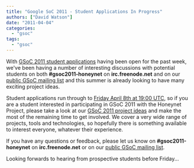 ```yaml
---
title: "Google SoC 2011 - Student Applications In Progress"
authors: ["David Watson"]
date: "2011-04-04"
categories: 
  - "gsoc"
tags: 
  - "gsoc"
---
```


With [GSoC 2011 student applications](http://www.google-melange.com) having been open for the past week, we've been having a number of interesting discussions with potential students on both **#gsoc2011-honeynet** on **irc.freenode.net** and on our [public GSoC mailing list](https://public.honeynet.org/mailman/listinfo/gsoc) and this summer is already looking to have many exciting project ideas.  

Student applications run through to [Friday April 8th at 19:00 UTC](http://www.google-melange.com/document/show/gsoc_program/google/gsoc2011/timeline), so if you are a student interested in participating in GSoC 2011 with the Honeynet Project, please take a look at our [GSoC 2011 project ideas](/gsoc/ideas) and make the most of the remaining time to get involved. We cover a very wide range of projects, tools and technologies, so hopefully there is something available to interest everyone, whatever their experience.  

If you have any questions or feedback, please let us know on **#gsoc2011-honeynet** on **irc.freenode.net** or on our [public GSoC mailing list](https://public.honeynet.org/mailman/listinfo/gsoc).  

Looking forwards to hearing from prospective students before Friday...
